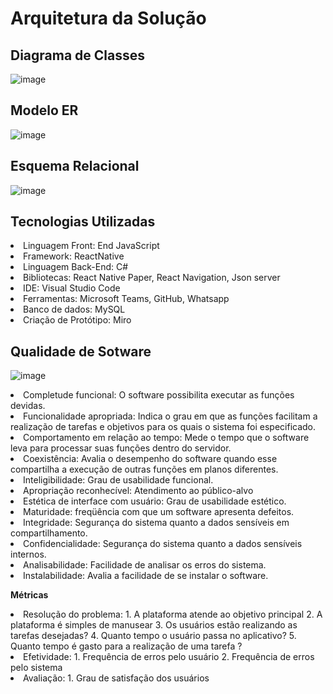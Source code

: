 # Arquitetura da Solução

## Diagrama de Classes

![image](https://user-images.githubusercontent.com/103225086/227734320-bd09ede6-a75c-482a-b59d-5913bb31c929.png)

## Modelo ER

![image](https://user-images.githubusercontent.com/103225086/227737017-da38731d-57fb-4e2c-9dd6-3fe507777e17.png)

## Esquema Relacional

![image](https://user-images.githubusercontent.com/103579574/229217896-ceb301ff-2da2-4ac3-9983-ddc62eee0a60.png)


## Tecnologias Utilizadas

<li> Linguagem Front:         End	JavaScript
<li> Framework:               ReactNative
<li> Linguagem Back-End:      C#
<li> Bibliotecas:             React Native Paper, React Navigation, Json server
<li> IDE:                     Visual Studio Code
<li> Ferramentas:             Microsoft Teams, GitHub, Whatsapp
<li> Banco de dados:          MySQL
<li> Criação de Protótipo:    Miro

 ## Qualidade de Sotware
 ![image](https://user-images.githubusercontent.com/103225086/236692113-fd3ea3fc-982c-4b3f-ae38-e1e7a11efd04.png)

<li> Completude funcional: O software possibilita executar as funções devidas.
<li> Funcionalidade apropriada: Indica o grau em que as funções facilitam a realização de tarefas e objetivos para os quais o sistema foi especificado.
<li> Comportamento em relação ao tempo: Mede o tempo que o software leva para processar suas funções dentro do servidor.
<li> Coexistência: Avalia o desempenho do software quando esse compartilha a execução de outras funções em planos diferentes.
<li> Inteligibilidade: Grau de usabilidade funcional.
<li> Apropriação reconhecível: Atendimento ao público-alvo
<li> Estética de interface com usuário: Grau de usabilidade estético.
<li> Maturidade: freqüência com que um software apresenta defeitos.
<li> Integridade: Segurança do sistema quanto a dados sensíveis em compartilhamento.
<li> Confidencialidade: Segurança do sistema quanto a dados sensíveis internos.
<li> Analisabilidade: Facilidade de analisar os erros do sistema.
<li> Instalabilidade: Avalia a facilidade de se instalar o software.
 
**Métricas**
<li>  Resolução do problema: 
 1. A plataforma atende ao objetivo principal
 2. A plataforma é simples de manusear
 3. Os usuários estão realizando as tarefas desejadas?
 4. Quanto tempo o usuário passa no aplicativo?
 5. Quanto tempo é gasto para a realização de uma tarefa ?
 <br>
 <li> Efetividade:
  1. Frequência de erros pelo usuário
  2. Frequência de erros pelo sistema
  <br>
  <li> Avaliação:
  1. Grau de satisfação dos usuários
